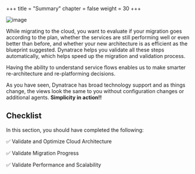 +++
title = "Summary"
chapter = false
weight = 30
+++

![image](/images/henrik.png)

While migrating to the cloud, you want to evaluate if your migration goes according to the plan, whether the services are still performing well or even better than before, and whether your new architecture is as efficient as the blueprint suggested. Dynatrace helps you validate all these steps automatically, which helps speed up the migration and validation process.

Having the ability to understand service flows enables us to make smarter re-architecture and re-platforming decisions.

As you have seen, Dynatrace has broad technology support and as things change, the views look the same to you without configuration changes or additional agents. **Simplicity in action!!**

## Checklist

In this section, you should have completed the following:

:white_check_mark: Validate and Optimize Cloud Architecture

:white_check_mark: Validate Migration Progress

:white_check_mark: Validate Performance and Scalability